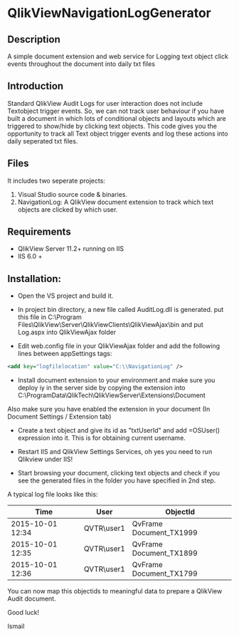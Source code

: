 # QlikViewNavigationLogGenerator

## Description
A simple document extension and web service for Logging text object click events throughout the document into daily txt files

## Introduction
Standard QlikView Audit Logs for user interaction does not include Textobject trigger events. 
So, we can not track user behaviour if you have built a document in which lots of conditional objects 
and layouts which are triggered to show/hide by clicking text objects.
This code gives you the opportunity to track all Text object trigger events and log these actions into daily seperated txt files.

## Files
It includes two seperate projects:
1. Visual Studio source code & binaries.
2. NavigationLog: A QlikView document extension to track which text objects are clicked by which user.

## Requirements
* QlikView Server 11.2+ running on IIS
* IIS 6.0 +

## Installation:

* Open the VS project and build it.
* In project bin directory,  a new file called AuditLog.dll is generated.
put this file in 
C:\Program Files\QlikView\Server\QlikViewClients\QlikViewAjax\bin
and put Log.aspx into QlikViewAjax folder

* Edit web.config file in your QlikViewAjax folder and add the following lines between appSettings tags:

```xml
<add key="logfilelocation" value="C:\\NavigationLog" />
```

* Install document extension to your environment and make sure you deploy iy in the server side by copying the extension into
C:\ProgramData\QlikTech\QlikViewServer\Extensions\Document

Also make sure you have enabled the extension in your document (In Document Settings / Extension tab)

* Create a text object and give its id as "txtUserId" and add =OSUser() expression into it.
This is for obtaining current username.

* Restart IIS and QlikView Settings Services, oh yes you need to run Qlikview under IIS!

* Start browsing your document, clicking text objects and check if you see the generated files in the folder you have specified in 2nd step.

A typical log file looks like this:

Time  | User | ObjectId
------------- | ------------- | -------------
2015-10-01 12:34  | QVTR\user1 | QvFrame Document_TX1999 
2015-10-01 12:35  | QVTR\user1 | QvFrame Document_TX1899
2015-10-01 12:36  | QVTR\user1 | QvFrame Document_TX1799

You can now map this objectids to meaningful data to prepare a QlikView Audit document.

Good luck!

Ismail





